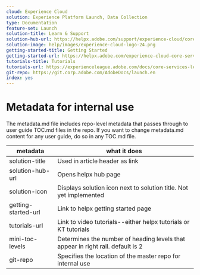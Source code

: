 ```yaml
---
cloud: Experience Cloud
solution: Experience Platform Launch, Data Collection
type: Documentation
feature-set: Launch
solution-title: Learn & Support
solution-hub-url: https://helpx.adobe.com/support/experience-cloud/core-services.html
solution-image: help/images/experience-cloud-logo-24.png
getting-started-title: Getting Started
getting-started-url: https://helpx.adobe.com/experience-cloud-core-services/get-started.html
tutorials-title: Tutorials
tutorials-url: https://experienceleague.adobe.com/docs/core-services-learn/tutorials/overview.html
git-repo: https://git.corp.adobe.com/AdobeDocs/launch.en
index: yes
---
```


# Metadata for internal use

<!--old tutorial link: https://helpx.adobe.com/analytics/how-to/adobe-launch-publishing-process.html -->

The metadata.md file includes repo-level metadata that passes through to user guide TOC.md files in the repo. If you want to change metadata.md content for any user guide, do so in any TOC.md file.

| metadata | what it does |
|--- |--- |
| solution-title | Used in article header as link |
| solution-hub-url | Opens helpx hub page |
| solution-icon | Displays solution icon next to solution title. Not yet implemented |
| getting-started-url | Link to helpx getting started page |
| tutorials-url | Link to video tutorials--either helpx tutorials or KT tutorials |
| mini-toc-levels | Determines the number of heading levels that appear in right rail. default is 2 |
| git-repo | Specifies the location of the master repo for internal use |
